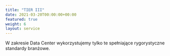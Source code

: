 ```yaml
---
title: "TIER III"
date: 2021-03-20T00:00:00+00:00
featured: true
weight: 6
layout: service
---
```


W zakresie Data Center wykorzystujemy tylko te spełniające rygorystyczne standardy branżowe.
